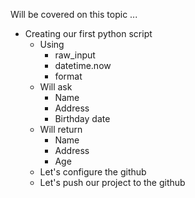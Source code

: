 Will be covered on this topic ...

* Creating our first python script
  * Using
    * raw_input
    * datetime.now
    * format
  * Will ask
    * Name
    * Address
    * Birthday date
  * Will return
    * Name
    * Address
    * Age
  * Let's configure the github
  * Let's push our project to the github



